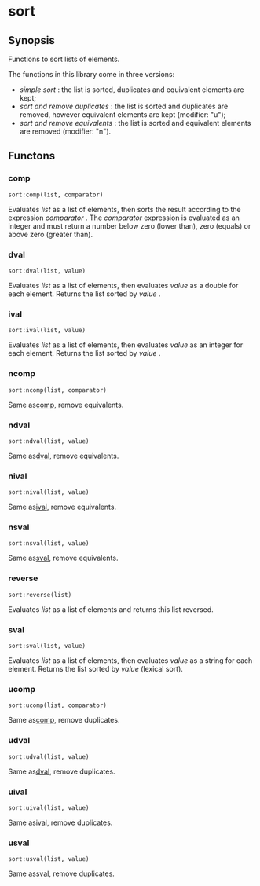 <h1 class="library">sort</h1>

## Synopsis

Functions to sort lists of elements.

The functions in this library come in three versions:
*  *simple sort* : the list is sorted, duplicates and equivalent elements are kept;
*  *sort and remove duplicates* : the list is sorted and duplicates are removed, however equivalent elements are kept (modifier: "u");
*  *sort and remove equivalents* : the list is sorted and equivalent elements are removed (modifier: "n").



## Functons

<a name="comp">

### comp

`sort:comp(list, comparator)`

Evaluates *list* as a list of elements, then sorts the result according to the expression *comparator* . The *comparator* expression is evaluated as an integer and must return a number below zero (lower than), zero (equals) or above zero (greater than).

<a name="dval">

### dval

`sort:dval(list, value)`

Evaluates *list* as a list of elements, then evaluates *value* as a double for each element. Returns the list sorted by *value* .

<a name="ival">

### ival

`sort:ival(list, value)`

Evaluates *list* as a list of elements, then evaluates *value* as an integer for each element. Returns the list sorted by *value* .

<a name="ncomp">

### ncomp

`sort:ncomp(list, comparator)`

Same as<a href="#comp" class="function">comp</a>, remove equivalents.

<a name="ndval">

### ndval

`sort:ndval(list, value)`

Same as<a href="#dval" class="function">dval</a>, remove equivalents.

<a name="nival">

### nival

`sort:nival(list, value)`

Same as<a href="#ival" class="function">ival</a>, remove equivalents.

<a name="nsval">

### nsval

`sort:nsval(list, value)`

Same as<a href="#sval" class="function">sval</a>, remove equivalents.

<a name="reverse">

### reverse

`sort:reverse(list)`

Evaluates *list* as a list of elements and returns this list reversed.

<a name="sval">

### sval

`sort:sval(list, value)`

Evaluates *list* as a list of elements, then evaluates *value* as a string for each element. Returns the list sorted by *value* (lexical sort).

<a name="ucomp">

### ucomp

`sort:ucomp(list, comparator)`

Same as<a href="#comp" class="function">comp</a>, remove duplicates.

<a name="udval">

### udval

`sort:udval(list, value)`

Same as<a href="#dval" class="function">dval</a>, remove duplicates.

<a name="uival">

### uival

`sort:uival(list, value)`

Same as<a href="#ival" class="function">ival</a>, remove duplicates.

<a name="usval">

### usval

`sort:usval(list, value)`

Same as<a href="#sval" class="function">sval</a>, remove duplicates.

